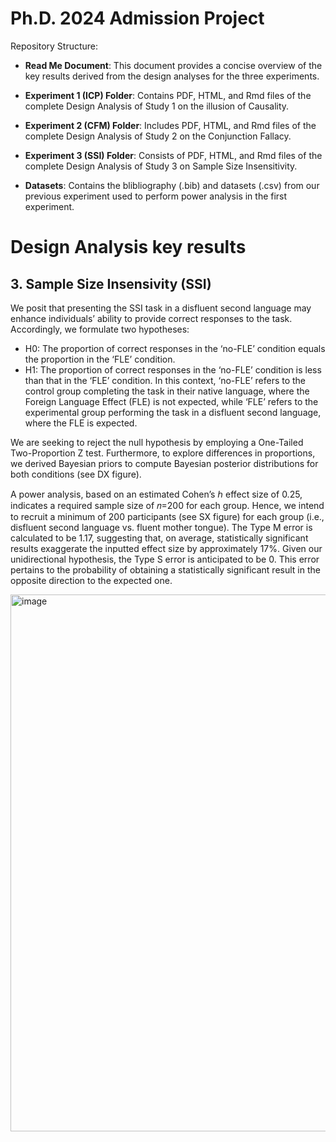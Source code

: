 # Ph.D. 2024 Admission Project

Repository Structure:

- **Read Me Document**: This document provides a concise overview of the key results derived from the design analyses for the three experiments.

- **Experiment 1 (ICP) Folder**: Contains PDF, HTML, and Rmd files of the complete Design Analysis of Study 1 on the illusion of Causality.

- **Experiment 2 (CFM) Folder**: Includes PDF, HTML, and Rmd files of the complete Design Analysis of Study 2 on the Conjunction Fallacy.

- **Experiment 3 (SSI) Folder**: Consists of PDF, HTML, and Rmd files of the complete Design Analysis of Study 3 on Sample Size Insensitivity.

- **Datasets**: Contains the blibliography (.bib) and datasets (.csv) from our previous experiment used to perform power analysis in the first experiment.

# Design Analysis key results

## 3. Sample Size Insensivity (SSI)

We posit that presenting the SSI task in a disfluent second language may enhance individuals’ ability to provide correct responses to the task. Accordingly, we formulate two hypotheses:

* H0: The proportion of correct responses in the ‘no-FLE’ condition equals the proportion in the ‘FLE’ condition.
* H1: The proportion of correct responses in the ‘no-FLE’ condition is less than that in the ‘FLE’ condition.
In this context, ‘no-FLE’ refers to the control group completing the task in their native language, where the Foreign Language Effect (FLE) is not expected, while ‘FLE’ refers to the experimental group performing the task in a disfluent second language, where the FLE is expected.

We are seeking to reject the null hypothesis by employing a One-Tailed Two-Proportion Z test. Furthermore, to explore differences in proportions, we derived Bayesian priors to compute Bayesian posterior distributions for both conditions (see DX figure).

A power analysis, based on an estimated Cohen’s ℎ effect size of 0.25, indicates a required sample size of 𝑛=200 for each group. Hence, we intend to recruit a minimum of 200 participants (see SX figure) for each group (i.e., disfluent second language vs. fluent mother tongue). The Type M error is calculated to be 1.17, suggesting that, on average, statistically significant results exaggerate the inputted effect size by approximately 17%. Given our unidirectional hypothesis, the Type S error is anticipated to be 0. This error pertains to the probability of obtaining a statistically significant result in the opposite direction to the expected one.

<img width="859" alt="image" src="https://github.com/StefanoDallaBona/Ph.D.2024AdmissionProject/assets/145267546/f90dafd0-9394-45ac-baad-d3a96c303a39">

